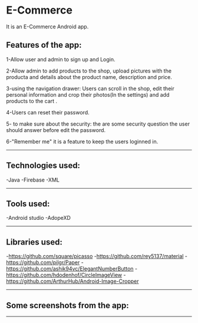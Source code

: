 
# E-Commerce

It is an E-Commerce Android app.

Features of the app:
-----------------------------------

1-Allow user and admin to sign up and Login.

2-Allow admin to add products to the shop, upload pictures with the producta and details about the product name, description and price.

3-using the navigation drawer: Users can scroll in the shop, edit their personal information and crop their photos(In the settings) and add products to the cart .

4-Users can reset their password.

5- to make sure about the security: the are some security question the user should answer before edit the password.

6-"Remember me" it is a feature to keep the users loginned in.

----------------------------------------------------------------------------------------------------

Technologies used:
---------------------
-Java
-Firebase
-XML 

----------------------------------------------------------------------------------------------------------

Tools used:
---------------------
-Android studio
-AdopeXD

------------------------------------------------------------------------------------------------------------

Libraries used:
--------------------
-https://github.com/square/picasso
-https://github.com/rey5137/material
-https://github.com/pilgr/Paper
-https://github.com/ashik94vc/ElegantNumberButton
-https://github.com/hdodenhof/CircleImageView
-https://github.com/ArthurHub/Android-Image-Cropper

-----------------------------------------------------------------------------------------------------------

Some screenshots from the app:
-----------------------------------

---------------------------------------------------------------------------------------------------------
